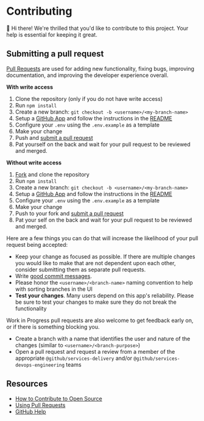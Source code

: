 # Contributing
:wave: Hi there!
We're thrilled that you'd like to contribute to this project. Your help is essential for keeping it great.

## Submitting a pull request
[Pull Requests][pulls] are used for adding new functionality, fixing bugs, improving documentation, and improving the developer experience overall.

**With write access**
1. Clone the repository (only if you do not have write access)
1. Run `npm install`
1. Create a new branch: `git checkout -b <username>/<my-branch-name>`
1. Setup a [GitHub App][GitHub App] and follow the instructions in the [README][README]
1. Configure your `.env` using the `.env.example` as a template
1. Make your change
1. Push and [submit a pull request][pr]
1. Pat yourself on the back and wait for your pull request to be reviewed and merged.

**Without write access**
1. [Fork][fork] and clone the repository
1. Run `npm install`
1. Create a new branch: `git checkout -b <username>/<my-branch-name>`
1. Setup a [GitHub App][GitHub App] and follow the instructions in the [README][README]
1. Configure your `.env` using the `.env.example` as a template
1. Make your change
1. Push to your fork and [submit a pull request][pr]
1. Pat your self on the back and wait for your pull request to be reviewed and merged.

Here are a few things you can do that will increase the likelihood of your pull request being accepted:

- Keep your change as focused as possible. If there are multiple changes you would like to make that are not dependent upon each other, consider submitting them as separate pull requests.
- Write [good commit messages](http://tbaggery.com/2008/04/19/a-note-about-git-commit-messages.html).
- Please honor the `<username>/<branch-name>` naming convention to help with sorting branches in the UI
- **Test your changes**. Many users depend on this app's reliability. Please be sure to test your changes to make sure they do not break the functionality

Work in Progress pull requests are also welcome to get feedback early on, or if there is something blocking you.

- Create a branch with a name that identifies the user and nature of the changes (similar to `<username>/<branch-purpose>`)
- Open a pull request and request a review from a member of the appropriate `@github/services-delivery` and/or `@github/services-devops-engineering` teams

## Resources
- [How to Contribute to Open Source](https://opensource.guide/how-to-contribute/)
- [Using Pull Requests](https://help.github.com/articles/about-pull-requests/)
- [GitHub Help](https://help.github.com)

[pulls]: https://github.com/github/probot-rally/pulls
[pr]: https://github.com/github/probot-rally/compare
[fork]: https://github.com/github/probot-rally/fork
[README]: https://github.com/github/probot-rally#creating-the-github-app-on-your-github-instance
[GitHub App]: https://github.com/settings/apps/new
